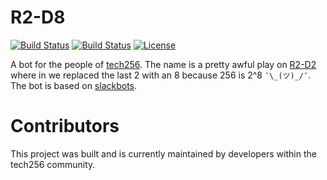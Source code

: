 # R2-D8

[![Build Status](https://circleci.com/gh/tech256/r2d8.svg?style=svg)](https://app.circleci.com/pipelines/github/tech256/r2d8)
[![Build Status](https://travis-ci.org/tech256/r2d8.svg?branch=master)](https://travis-ci.org/tech256/r2d8)
[![License](https://img.shields.io/badge/License-Apache%202.0-blue.svg)](https://opensource.org/licenses/Apache-2.0)

A bot for the people of [tech256][tech256]. The name is a pretty awful play
on [R2-D2][r2d2] where in we replaced the last 2 with an 8 because 256 is
2^8 `¯\_(ツ)_/¯`. The bot is based on [slackbots][slackbots].

# Contributors

This project was built and is currently maintained by developers within the tech256 community.

[tech256]: http://tech256.com
[r2d2]: http://en.wikipedia.org/wiki/R2-D2
[slackbots]: https://github.com/mishk0/slack-bot-api
